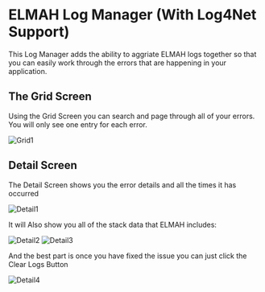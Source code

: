 ELMAH Log Manager (With Log4Net Support)
=========
This Log Manager adds the ability to aggriate ELMAH logs together so that you can easily work through the errors that are happening in your application. 


The Grid Screen
---------------
Using the Grid Screen you can search and page through all of your errors.  You will only see one entry for each error.

![Grid1](http://sympletech.com/wp-content/uploads/2013/04/image_thumb1.png)

Detail Screen
-------------
The Detail Screen shows you the error details and all the times it has occurred

![Detail1](http://sympletech.com/wp-content/uploads/2013/04/image_thumb2.png)

It will Also show you all of the stack data that ELMAH includes:

![Detail2](http://sympletech.com/wp-content/uploads/2013/04/image_thumb3.png)
![Detail3](http://sympletech.com/wp-content/uploads/2013/04/image_thumb4.png)

And the best part is once you have fixed the issue you can just click the Clear Logs Button

![Detail4](http://sympletech.com/wp-content/uploads/2013/04/image_thumb5.png)